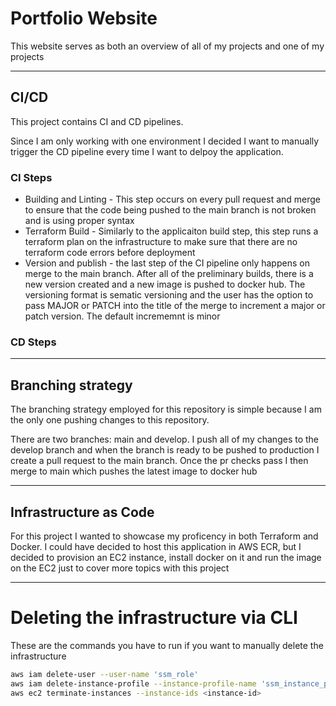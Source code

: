 # Portfolio Website
This website serves as both an overview of all of my projects and one of my projects

------------
## CI/CD
This project contains CI and CD pipelines.

Since I am only working with one environment I decided I want to manually trigger the CD pipeline every time I want to delpoy the application. 

### CI Steps
- Building and Linting - This step occurs on every pull request and merge to ensure that the code being pushed to the main branch is not broken and is using proper syntax
- Terraform Build - Similarly to the applicaiton build step, this step runs a terraform plan on the infrastructure to make sure that there are no terraform code errors before deployment
- Version and publish - the last step of the CI pipeline only happens on merge to the main branch. After all of the preliminary builds, there is a new version created and a new image is pushed to docker hub. The versioning format is sematic versioning and the user has the option to pass MAJOR or PATCH into the title of the merge to increment a major or patch version. The default incrememnt is minor

### CD Steps

--------------
## Branching strategy
The branching strategy employed for this repository is simple because I am the only one pushing changes to this repository. 

There are two branches: main and develop. I push all of my changes to the develop branch and when the branch is ready to be pushed to production I create a pull request to the main branch. Once the pr checks pass I then merge to main which pushes the latest image to docker hub

-------------
## Infrastructure as Code
For this project I wanted to showcase my proficency in both Terraform and Docker. I could have decided to host this application in AWS ECR, but I decided to provision an EC2 instance, install docker on it and run the image on the EC2 just to cover more topics with this project






-----------------
# Deleting the infrastructure via CLI
These are the commands you have to run if you want to manually delete the infrastructure

```bash
aws iam delete-user --user-name 'ssm_role'
aws iam delete-instance-profile --instance-profile-name 'ssm_instance_profile'
aws ec2 terminate-instances --instance-ids <instance-id>
```
